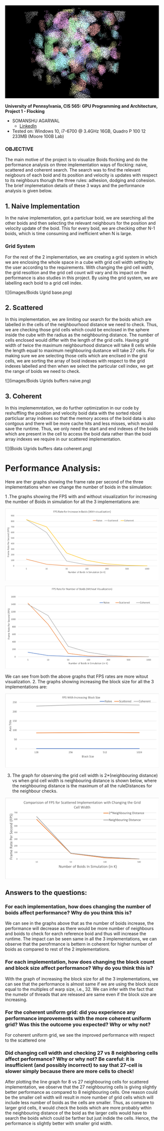 ![](images/project1.gif)

**University of Pennsylvania, CIS 565: GPU Programming and Architecture,
Project 1 - Flocking**

* SOMANSHU AGARWAL
  * [LinkedIn](https://www.linkedin.com/in/somanshu25)
* Tested on: Windows 10, i7-6700 @ 3.4GHz 16GB, Quadro P 100 12 233MB (Moore 100B Lab)

### OBJECTIVE

The main motive of the project is to visualize Boids flocking and do the performance analysis on three implementation ways of flocking: naive, scattered and coherent search. The search was to find the relevant neigbours of each boid and its position and velocity is updates with respect to its neighbours thorugh the three rules: adhesion, dodging and cohesion. The brief implemetation details of these 3 ways and the performance analysis is given below.

## 1. Naive Implementation

In the naive implementation, got a particluar boid, we are searching all the other boids and then selecting the relevant neighbours for the position and velocity update of the boid. This for every boid, we are checking other N-1 boids, which is time consuming and inefficient when N is large. 

### Grid System
For the rest of the 2 implementation, we are creating a grid system in which we are enclosing the whole space in a cube with grid cell width setting by the user according to the requirements. With changing the gird cell width, the grid resoltion and the grid cell count will vary and its impact on the performance is also studies in this project. By using the grid system, we are labelling each boid to a grid cell index.

![](images/Boids Ugrid base.png)

## 2. Scattered 

In this implementation, we are limiting our search for the boids which are labelled in the cells of the neighbourhood distance we need to check. Thus, we are checking those grid cells which could be enclosed in the sphere inside the cube with the radius as the neighbouring distance. The number of cells enclosed would differ with the length of the grid cells. Having grid width of twice the maximum neighbourhood distance will take 8 cells while the length equal to maximum neighbouring dustance will take 27 cells. For making sure we are selecting those cells which are enclised in the grid cells, we are sorting the array of boid indexes with respect to the grid indexes labelled and then when we select the particular cell index, we get the range of boids we need to check.

![](images/Boids Ugrids buffers naive.png)

## 3. Coherent

In this implememntation, we do further optimization in our code by reshuffling the position and velocity boid data with the sorted nboid particluar array indexes so that the memory access of the boid data is also contgous and there will be more cache hits and less misses, which would save the runtime. Thus, we only need the start and end indexes of the boids which are present in the cell to access the boid data rather than the boid array indexes we require in our scattered implementation.

![](Boids Ugrids buffers data coherent.png)

# Performance Analysis:

Here are ther graphs showing the frame rate per second of the three implementations when we change the number of boids in the siimulation:

1 .The graphs showing the FPS with and without visualization for increasing the number of Boids in simulation for all the 3 implementations are:

![](images/Chart_Boid_Count_With_Visual.png)


![](images/Chart_Boid_Count_Without_Visual.png)

We can see from both the above graphs that FPS rates are more witout visualization. 
2. The graphs showing increasing the block size for all the 3 implementations are:

![](images/Chart_Block_Size.png)

3. The graph for observing the grid cell width is 2*(neighbouring distance) vs when grid cell width is neighbouring distance is shown below, where the neighbouring distance is the maximum of all the ruleDistances for the neighbour checks.

![](images/Chart_Grid_CellWidth_Change.png)

## Answers to the questions:
### For each implementation, how does changing the number of boids affect performance? Why do you think this is?
We can see in the graphs above that as the number of boids increase, the performance will decrease as there would be more number of neighbours and boids to check for earch reference boid and thus will increase the runtime. The impact can be seen same in all the 3 implementations, we can observe that the perofrmance is bettern in coherent for higher number of boids as compared to rest of the 2 implementations.

### For each implementation, how does changing the block count and block size affect performance? Why do you think this is?
With the graph of increasing the block size for all the 3 implementations, we can see that the performance is almost same if we are using the block sioze equal to the multiples of warp size, i.e., 32. We can infer with the fact that the numebr of threads that are released are same even if the block size are increasing.

### For the coherent uniform grid: did you experience any performance improvements with the more coherent uniform grid? Was this the outcome you expected? Why or why not?
For coherent uniform grid, we see the improved performance with respect to the scattered one

### Did changing cell width and checking 27 vs 8 neighboring cells affect performance? Why or why not? Be careful: it is insufficient (and possibly incorrect) to say that 27-cell is slower simply because there are more cells to check!
After plotting the line graph for 8 vs 27 neighbouring cells for scattered implementation, we observe that the 27 neighbouring cells is giving slightly better performance as compared to 8 neighbouring cells. One reason could be the smaller cell width will result in more number of grid cells which will include less number of boids as the cells are smaller. Thus, as compare to larger grid cells, it would check the boids which are more probably wthin the neighbouring distance of the boid as the larger cells would have to search the boids which could be farther but just indide the cells. Hence, the performance is slightly better with smaller grid width.



